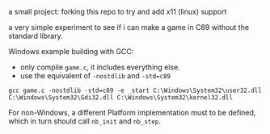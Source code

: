 a small project: forking this repo to try and add x11 (linux) support

a very simple experiment to see if i can make a game in C89 without the standard library.

Windows example building with GCC:
 - only compile `game.c`, it includes everything else.
 - use the equivalent of `-nostdlib` and `-std=c89`
```
gcc game.c -nostdlib -std=c89 -e _start C:\Windows\System32\user32.dll C:\Windows\System32\Gdi32.dll C:\Windows\System32\kernel32.dll
```

For non-Windows, a different Platform implementation must to be defined, which in turn should call `nb_init` and `nb_step`.